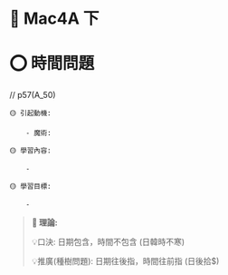 # 📖 Mac4A 下

# ⭕ 時間問題

// p57(A_50)

```說課
🟡 引起動機:

    - 魔術:

🟡 學習內容:

    -

🟡 學習目標:

    -

```

> **📌 理論:**
>
> 💡口決: 日期包含，時間不包含 (日韓時不寒)
>
> 💡推廣(種樹問題): 日期往後指，時間往前指 (日後拾$)
